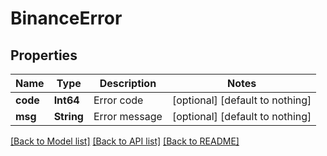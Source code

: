 # BinanceError


## Properties
Name | Type | Description | Notes
------------ | ------------- | ------------- | -------------
**code** | **Int64** | Error code | [optional] [default to nothing]
**msg** | **String** | Error message | [optional] [default to nothing]


[[Back to Model list]](../README.md#models) [[Back to API list]](../README.md#api-endpoints) [[Back to README]](../README.md)


